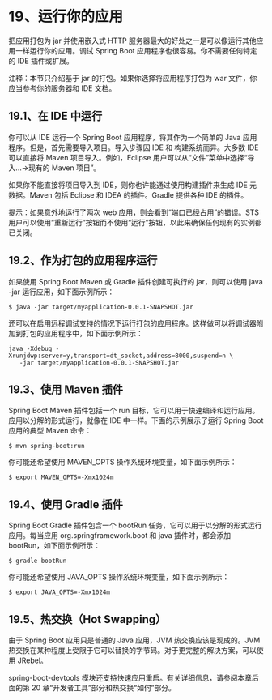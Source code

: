 # 19、运行你的应用

把应用打包为 jar 并使用嵌入式 HTTP 服务器最大的好处之一是可以像运行其他应用一样运行你的应用。调试 Spring Boot 应用程序也很容易。你不需要任何特定的 IDE 插件或扩展。

注释：本节只介绍基于 jar 的打包。如果你选择将应用程序打包为 war 文件，你应当参考你的服务器和 IDE 文档。

## 19.1、在 IDE 中运行

你可以从 IDE 运行一个 Spring Boot 应用程序，将其作为一个简单的 Java 应用程序。但是，首先需要导入项目。导入步骤因 IDE 和 构建系统而异。大多数 IDE 可以直接将 Maven 项目导入。例如，Eclipse 用户可以从“文件”菜单中选择“导入...->现有的 Maven 项目”。

如果你不能直接将项目导入到 IDE，则你也许能通过使用构建插件来生成 IDE 元数据。Maven 包括 Eclipse 和 IDEA 的插件。Gradle 提供各种 IDE 的插件。

提示：如果意外地运行了两次 web 应用，则会看到“端口已经占用”的错误。STS 用户可以使用“重新运行”按钮而不使用“运行”按钮，以此来确保任何现有的实例都已关闭。

## 19.2、作为打包的应用程序运行

如果使用 Spring Boot Maven 或 Gradle 插件创建可执行的 jar，则可以使用 java -jar 运行应用，如下面示例所示：

    $ java -jar target/myapplication-0.0.1-SNAPSHOT.jar

还可以在启用远程调试支持的情况下运行打包的应用程序。这样做可以将调试器附加到打包的应用程序中，如下面示例所示：

    java -Xdebug -Xrunjdwp:server=y,transport=dt_socket,address=8000,suspend=n \
       -jar target/myapplication-0.0.1-SNAPSHOT.jar

## 19.3、使用 Maven 插件

Spring Boot Maven 插件包括一个 run 目标，它可以用于快速编译和运行应用。应用以分解的形式运行，就像在 IDE 中一样。下面的示例展示了运行 Spring Boot 应用的典型 Maven 命令：

    $ mvn spring-boot:run

你可能还希望使用 MAVEN_OPTS 操作系统环境变量，如下面示例所示：

    $ export MAVEN_OPTS=-Xmx1024m

## 19.4、使用 Gradle 插件

Spring Boot Gradle 插件包含一个 bootRun 任务，它可以用于以分解的形式运行应用。每当应用 org.springframework.boot 和 java 插件时，都会添加 bootRun，如下面示例所示：

    $ gradle bootRun

你可能还希望使用 JAVA_OPTS 操作系统环境变量，如下面示例所示：

    $ export JAVA_OPTS=-Xmx1024m

## 19.5、热交换（Hot Swapping）

由于 Spring Boot 应用只是普通的 Java 应用，JVM 热交换应该是现成的。JVM 热交换在某种程度上受限于它可以替换的字节码。对于更完整的解决方案，可以使用 JRebel。

spring-boot-devtools 模块还支持快速应用重启。有关详细信息，请参阅本章后面的第 20 章“开发者工具”部分和热交换“如何”部分。

